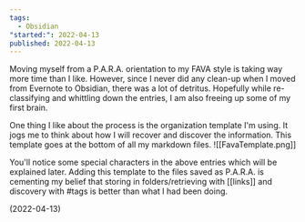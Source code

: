 ```yaml
---
tags:
  - Obsidian
"started:": 2022-04-13
published: 2022-04-13
---
```


Moving myself from a P.A.R.A. orientation to my FAVA style is taking way more time than I like. However, since I never did any clean-up when I moved from Evernote to Obsidian, there was a lot of detritus. Hopefully while re-classifying and whittling down the entries, I am also freeing up some of my first brain. 

One thing I like about the process is the organization template I'm using. It jogs me to think about how I will recover and discover the information. This template goes at the bottom of all my markdown files.
![[FavaTemplate.png]]

You'll notice some special characters in the above entries which will be explained later. Adding this template to the files saved as P.A.R.A. is cementing my belief that storing in folders/retrieving with [[links]] and discovery with #tags is better than what I had been doing. 

(2022-04-13)